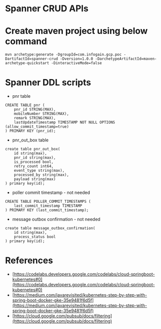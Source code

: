 # Spanner CRUD APIs

# Create maven project using below command
```
mvn archetype:generate -DgroupId=com.infogain.gcp.poc -DartifactId=spanner-crud -Dversion=1.0.0 -DarchetypeArtifactId=maven-archetype-quickstart -DinteractiveMode=false
```

# Spanner DDL scripts
* pnr table
```
CREATE TABLE pnr (
    pnr_id STRING(MAX),
    mobileNumber STRING(MAX),
    remark STRING(MAX),
    lastUpdateTimestamp TIMESTAMP NOT NULL OPTIONS (allow_commit_timestamp=true)
) PRIMARY KEY (pnr_id);
```

* pnr_out_box table
```
create table pnr_out_box(
    id string(max),
    pnr_id string(max),
    is_processed bool,
    retry_count int64,
    event_type string(max),
    processed_by string(max),
    payload string(max)
) primary key(id);
```

* poller commit timestamp - not needed
```
CREATE TABLE POLLER_COMMIT_TIMESTAMPS (
    last_commit_timestamp TIMESTAMP
) PRIMARY KEY (last_commit_timestamp);
```
* message outbox confirmation - not needed
```
create table message_outbox_confirmation(
    id string(max),
	process_status bool
) primary key(id);
```

# References
* [https://codelabs.developers.google.com/codelabs/cloud-springboot-kubernetes#0](https://codelabs.developers.google.com/codelabs/cloud-springboot-kubernetes#0)
* [https://medium.com/javarevisited/kubernetes-step-by-step-with-spring-boot-docker-gke-35e9481f6d5f](https://medium.com/javarevisited/kubernetes-step-by-step-with-spring-boot-docker-gke-35e9481f6d5f)
* [https://cloud.google.com/pubsub/docs/filtering](https://cloud.google.com/pubsub/docs/filtering)

